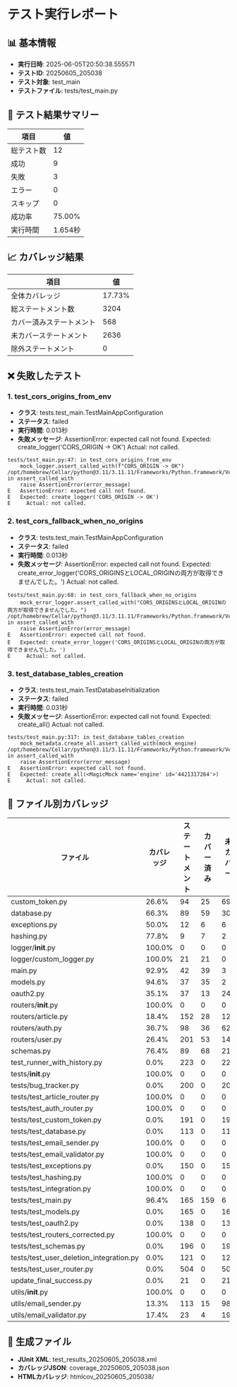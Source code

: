 # テスト実行レポート

## 📊 基本情報
- **実行日時**: 2025-06-05T20:50:38.555571
- **テストID**: 20250605_205038
- **テスト対象**: test_main
- **テストファイル**: tests/test_main.py

## 🧪 テスト結果サマリー

| 項目 | 値 |
|------|-----|
| 総テスト数 | 12 |
| 成功 | 9 |
| 失敗 | 3 |
| エラー | 0 |
| スキップ | 0 |
| 成功率 | 75.00% |
| 実行時間 | 1.654秒 |

## 📈 カバレッジ結果

| 項目 | 値 |
|------|-----|
| 全体カバレッジ | 17.73% |
| 総ステートメント数 | 3204 |
| カバー済みステートメント | 568 |
| 未カバーステートメント | 2636 |
| 除外ステートメント | 0 |


## ❌ 失敗したテスト

### 1. test_cors_origins_from_env
- **クラス**: tests.test_main.TestMainAppConfiguration
- **ステータス**: failed
- **実行時間**: 0.013秒
- **失敗メッセージ**: AssertionError: expected call not found.
Expected: create_logger('CORS_ORIGIN -> OK')
  Actual: not called.
```
tests/test_main.py:47: in test_cors_origins_from_env
    mock_logger.assert_called_with(f"CORS_ORIGIN -> OK")
/opt/homebrew/Cellar/python@3.11/3.11.11/Frameworks/Python.framework/Versions/3.11/lib/python3.11/unittest/mock.py:930: in assert_called_with
    raise AssertionError(error_message)
E   AssertionError: expected call not found.
E   Expected: create_logger('CORS_ORIGIN -> OK')
E     Actual: not called.
```

### 2. test_cors_fallback_when_no_origins
- **クラス**: tests.test_main.TestMainAppConfiguration
- **ステータス**: failed
- **実行時間**: 0.013秒
- **失敗メッセージ**: AssertionError: expected call not found.
Expected: create_error_logger('CORS_ORIGINSとLOCAL_ORIGINの両方が取得できませんでした。')
  Actual: not called.
```
tests/test_main.py:68: in test_cors_fallback_when_no_origins
    mock_error_logger.assert_called_with("CORS_ORIGINSとLOCAL_ORIGINの両方が取得できませんでした。")
/opt/homebrew/Cellar/python@3.11/3.11.11/Frameworks/Python.framework/Versions/3.11/lib/python3.11/unittest/mock.py:930: in assert_called_with
    raise AssertionError(error_message)
E   AssertionError: expected call not found.
E   Expected: create_error_logger('CORS_ORIGINSとLOCAL_ORIGINの両方が取得できませんでした。')
E     Actual: not called.
```

### 3. test_database_tables_creation
- **クラス**: tests.test_main.TestDatabaseInitialization
- **ステータス**: failed
- **実行時間**: 0.031秒
- **失敗メッセージ**: AssertionError: expected call not found.
Expected: create_all(<MagicMock name='engine' id='4421317264'>)
  Actual: not called.
```
tests/test_main.py:317: in test_database_tables_creation
    mock_metadata.create_all.assert_called_with(mock_engine)
/opt/homebrew/Cellar/python@3.11/3.11.11/Frameworks/Python.framework/Versions/3.11/lib/python3.11/unittest/mock.py:930: in assert_called_with
    raise AssertionError(error_message)
E   AssertionError: expected call not found.
E   Expected: create_all(<MagicMock name='engine' id='4421317264'>)
E     Actual: not called.
```


## 📁 ファイル別カバレッジ

| ファイル | カバレッジ | ステートメント | カバー済み | 未カバー |
|----------|------------|----------------|-----------|----------|
| custom_token.py | 26.6% | 94 | 25 | 69 |
| database.py | 66.3% | 89 | 59 | 30 |
| exceptions.py | 50.0% | 12 | 6 | 6 |
| hashing.py | 77.8% | 9 | 7 | 2 |
| logger/__init__.py | 100.0% | 0 | 0 | 0 |
| logger/custom_logger.py | 100.0% | 21 | 21 | 0 |
| main.py | 92.9% | 42 | 39 | 3 |
| models.py | 94.6% | 37 | 35 | 2 |
| oauth2.py | 35.1% | 37 | 13 | 24 |
| routers/__init__.py | 100.0% | 0 | 0 | 0 |
| routers/article.py | 18.4% | 152 | 28 | 124 |
| routers/auth.py | 36.7% | 98 | 36 | 62 |
| routers/user.py | 26.4% | 201 | 53 | 148 |
| schemas.py | 76.4% | 89 | 68 | 21 |
| test_runner_with_history.py | 0.0% | 223 | 0 | 223 |
| tests/__init__.py | 100.0% | 0 | 0 | 0 |
| tests/bug_tracker.py | 0.0% | 200 | 0 | 200 |
| tests/test_article_router.py | 100.0% | 0 | 0 | 0 |
| tests/test_auth_router.py | 100.0% | 0 | 0 | 0 |
| tests/test_custom_token.py | 0.0% | 191 | 0 | 191 |
| tests/test_database.py | 0.0% | 113 | 0 | 113 |
| tests/test_email_sender.py | 100.0% | 0 | 0 | 0 |
| tests/test_email_validator.py | 100.0% | 0 | 0 | 0 |
| tests/test_exceptions.py | 0.0% | 150 | 0 | 150 |
| tests/test_hashing.py | 100.0% | 0 | 0 | 0 |
| tests/test_integration.py | 100.0% | 0 | 0 | 0 |
| tests/test_main.py | 96.4% | 165 | 159 | 6 |
| tests/test_models.py | 0.0% | 165 | 0 | 165 |
| tests/test_oauth2.py | 0.0% | 138 | 0 | 138 |
| tests/test_routers_corrected.py | 100.0% | 0 | 0 | 0 |
| tests/test_schemas.py | 0.0% | 196 | 0 | 196 |
| tests/test_user_deletion_integration.py | 0.0% | 121 | 0 | 121 |
| tests/test_user_router.py | 0.0% | 504 | 0 | 504 |
| update_final_success.py | 0.0% | 21 | 0 | 21 |
| utils/__init__.py | 100.0% | 0 | 0 | 0 |
| utils/email_sender.py | 13.3% | 113 | 15 | 98 |
| utils/email_validator.py | 17.4% | 23 | 4 | 19 |

## 📎 生成ファイル
- **JUnit XML**: test_results_20250605_205038.xml
- **カバレッジJSON**: coverage_20250605_205038.json
- **HTMLカバレッジ**: htmlcov_20250605_205038/
